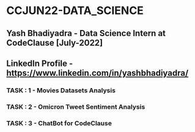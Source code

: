 # CCJUN22-DATA_SCIENCE

## Yash Bhadiyadra - Data Science Intern at CodeClause [July-2022]

## LinkedIn Profile - https://www.linkedin.com/in/yashbhadiyadra/

### TASK : 1 - Movies Datasets Analysis

### TASK : 2 - Omicron Tweet Sentiment Analysis

### TASK : 3 - ChatBot for CodeClause
